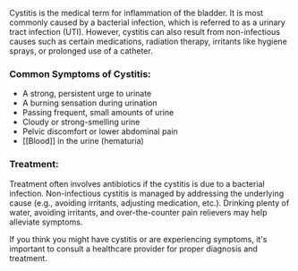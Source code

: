 Cystitis is the medical term for inflammation of the bladder. It is most commonly caused by a bacterial infection, which is referred to as a urinary tract infection (UTI). However, cystitis can also result from non-infectious causes such as certain medications, radiation therapy, irritants like hygiene sprays, or prolonged use of a catheter.

### Common Symptoms of Cystitis:
- A strong, persistent urge to urinate
- A burning sensation during urination
- Passing frequent, small amounts of urine
- Cloudy or strong-smelling urine
- Pelvic discomfort or lower abdominal pain
- [[Blood]] in the urine (hematuria)

### Treatment:
Treatment often involves antibiotics if the cystitis is due to a bacterial infection. Non-infectious cystitis is managed by addressing the underlying cause (e.g., avoiding irritants, adjusting medication, etc.). Drinking plenty of water, avoiding irritants, and over-the-counter pain relievers may help alleviate symptoms.

If you think you might have cystitis or are experiencing symptoms, it's important to consult a healthcare provider for proper diagnosis and treatment.